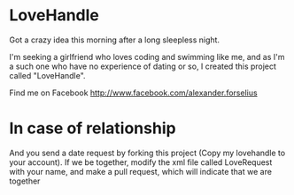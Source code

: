 LoveHandle
==========

Got a crazy idea this morning after a long sleepless night.

I'm seeking a girlfriend who loves coding and swimming like me, and as I'm a such one who have no experience of dating or so,
I created this project called "LoveHandle".

Find me on Facebook http://www.facebook.com/alexander.forselius


In case of relationship
=========
And you send a date request by forking this project (Copy my lovehandle to your account). If we be together, modify the xml file called LoveRequest with your name,
and make a pull request, which will indicate that we are together



